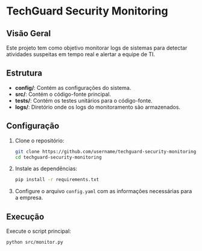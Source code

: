 # TechGuard Security Monitoring

## Visão Geral

Este projeto tem como objetivo monitorar logs de sistemas para detectar atividades suspeitas em tempo real e alertar a equipe de TI.

## Estrutura

- **config/**: Contém as configurações do sistema.
- **src/**: Contém o código-fonte principal.
- **tests/**: Contém os testes unitários para o código-fonte.
- **logs/**: Diretório onde os logs do monitoramento são armazenados.

## Configuração

1. Clone o repositório:

   ```bash
   git clone https://github.com/username/techguard-security-monitoring.git
   cd techguard-security-monitoring
   ```

2. Instale as dependências:

   ```bash
   pip install -r requirements.txt
   ```

3. Configure o arquivo `config.yaml` com as informações necessárias para a empresa.

## Execução

Execute o script principal:

```bash
python src/monitor.py
```
